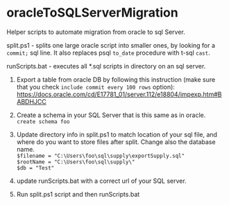# oracleToSQLServerMigration
Helper scripts to automate migration from oracle to sql Server.

split.ps1 - splits one large oracle script into smaller ones, by looking for a `commit;` sql line. It also replaces psql `to_date` procedure with t-sql `cast`.

runScripts.bat - executes all *.sql scripts in directory on an sql server.


1) Export a table from oracle DB by following this instruction (make sure that you check `include commit every 100 rows` option): https://docs.oracle.com/cd/E17781_01/server.112/e18804/impexp.htm#BABDHJCC
2) Create a schema in your SQL Server that is this same as in oracle. `create schema foo`
3) Update directory info in split.ps1 to match location of your sql file, and where do you want to store files after split. Change also the database name.<br/>
`$filename = "C:\Users\foo\sql\supply\exportSupply.sql"`<br/>
`$rootName = "C:\Users\foo\sql\supply\"`<br/>
`$db = "Test"`<br/>

4) update runScripts.bat with a correct url of your SQL server.
5) Run split.ps1 script and then runScripts.bat